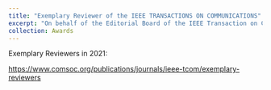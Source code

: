 ```yaml
---
title: "Exemplary Reviewer of the IEEE TRANSACTIONS ON COMMUNICATIONS"
excerpt: "On behalf of the Editorial Board of the IEEE Transaction on Communications (TCOM), I would like to thank you for your exemplary reviews for our journal; you represent fewer than 2% of all our reviewers. -Tolga M. Duman, Editor-in-Chief of IEEE TCOM<br/><img src='/images/ReTCOM.jpg'>"
collection: Awards
---
```


Exemplary Reviewers in 2021:

https://www.comsoc.org/publications/journals/ieee-tcom/exemplary-reviewers